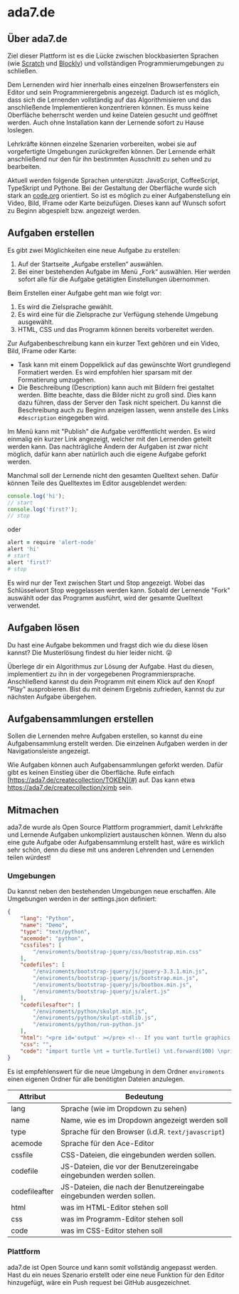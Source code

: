 # ada7.de

## Über ada7.de

Ziel dieser Plattform ist es die Lücke zwischen blockbasierten Sprachen (wie [Scratch](https://scratch.mit.edu/) und [Blockly](https://blockly-demo.appspot.com/static/demos/index.html)) und vollständigen Programmierumgebungen zu schließen. 

Dem Lernenden wird hier innerhalb eines einzelnen Browserfensters ein Editor und sein Programmierergebnis angezeigt. Dadurch ist es möglich, dass sich die Lernenden vollständig auf das Algorithmisieren und das anschließende Implementieren konzentrieren können. Es muss keine Oberfläche beherrscht werden und keine Dateien gesucht und geöffnet werden. Auch ohne Installation kann der Lernende sofort zu Hause loslegen.

Lehrkräfte können einzelne Szenarien vorbereiten, wobei sie auf vorgefertigte Umgebungen zurückgreifen können. Der Lernende erhält anschließend nur den für ihn bestimmten Ausschnitt zu sehen und zu bearbeiten.

Aktuell werden folgende Sprachen unterstützt: JavaScript, CoffeeScript, TypeSkript und Pythone. Bei der Gestaltung der Oberfläche wurde sich stark an [code.org](https://studio.code.org/hoc/1) orientiert. So ist es möglich zu einer Aufgabenstellung ein Video, Bild, IFrame oder Karte beizufügen. Dieses kann auf Wunsch sofort zu Beginn abgespielt bzw. angezeigt werden.

## Aufgaben erstellen

Es gibt zwei Möglichkeiten eine neue Aufgabe zu erstellen:

1. Auf der Startseite „Aufgabe erstellen“ auswählen.
2. Bei einer bestehenden Aufgabe im Menü „Fork“ auswählen. Hier werden sofort alle für die Aufgabe getätigten Einstellungen übernommen.

Beim Erstellen einer Aufgabe geht man wie folgt vor:

1. Es wird die Zielsprache gewählt.
2. Es wird eine für die Zielsprache zur Verfügung stehende Umgebung ausgewählt. 
3. HTML, CSS und das Programm können bereits vorbereitet werden.

Zur Aufgabenbeschreibung kann ein kurzer Text gehören und ein Video, Bild, IFrame oder Karte:

* Task kann mit einem Doppelklick auf das gewünschte Wort grundlegend Formatiert werden. Es wird empfohlen hier sparsam mit der Formatierung umzugehen.
* Die Beschreibung (Description) kann auch mit Bildern frei gestaltet werden. Bitte beachte, dass die Bilder nicht zu groß sind. Dies kann dazu führen, dass der Server den Task nicht speichert. Du kannst die Beschreibung auch zu Beginn anzeigen lassen, wenn anstelle des Links `#description` eingegeben wird.

Im Menü kann mit "Publish" die Aufgabe veröffentlicht werden. Es wird einmalig ein kurzer Link angezeigt, welcher mit den Lernenden geteilt werden kann. Das nachträgliche Ändern der Aufgaben ist zwar nicht möglich, dafür kann aber natürlich auch die eigene Aufgabe geforkt werden.



Manchmal soll der Lernende nicht den gesamten Quelltext sehen. Dafür können Teile des Quelltextes im Editor ausgeblendet werden:

```js
console.log('hi');
// start
console.log('first?');
// stop
```

oder

```coffeescript
alert = require 'alert-node'
alert 'hi'
# start
alert 'first?'
# stop
```

Es wird nur der Text zwischen Start und Stop angezeigt. Wobei das Schlüsselwort Stop weggelassen werden kann. Sobald der Lernende "Fork" auswählt oder das Programm ausführt, wird der gesamte Quelltext verwendet.



## Aufgaben lösen

​Du hast eine Aufgabe bekommen und fragst dich wie du diese lösen kannst? Die Musterlösung findest du hier leider nicht.  :stuck_out_tongue_winking_eye:

Überlege dir ein Algorithmus zur Lösung der Aufgabe. Hast du diesen, implementiert zu ihn in der vorgegebenen Programmiersprache. Anschließend kannst du dein Programm mit einem Klick auf den Knopf "Play" ausprobieren. Bist du mit deinem Ergebnis zufrieden, kannst du zur nächsten Aufgabe übergehen.



## Aufgabensammlungen erstellen

Sollen die Lernenden mehre Aufgaben erstellen, so kannst du eine Aufgabensammlung erstellt werden. Die einzelnen Aufgaben werden in der Navigationsleiste angezeigt.

Wie Aufgaben können auch Aufgabensammlungen geforkt werden. Dafür gibt es keinen Einstieg über die Oberfläche. Rufe einfach [https://ada7.de/createcollection/TOKEN](#) auf. Das kann etwa https://ada7.de/createcollection/xjmb sein.




## Mitmachen

ada7.de wurde als Open Source Plattform programmiert, damit Lehrkräfte und Lernende Aufgaben unkompliziert austauschen können. Wenn du also eine gute Aufgabe oder Aufgabensammlung erstellt hast, wäre es wirklich sehr schön, denn du diese mit uns anderen Lehrenden und Lernenden teilen würdest!

### Umgebungen

Du kannst neben den bestehenden Umgebungen neue erschaffen. Alle Umgebungen werden in der settings.json definiert:

```json
{
	"lang": "Python",
	"name": "Demo",
	"type": "text/python",
	"acemode": "python",
	"cssfiles": [
		"/enviroments/bootstrap-jquery/css/bootstrap.min.css"
	],
	"codefiles": [
		"/enviroments/bootstrap-jquery/js/jquery-3.3.1.min.js",
		"/enviroments/bootstrap-jquery/js/bootstrap.min.js",
		"/enviroments/bootstrap-jquery/js/bootbox.min.js",
		"/enviroments/bootstrap-jquery/js/alert.js"
	],
	"codefilesafter": [
		"/enviroments/python/skulpt.min.js",
		"/enviroments/python/skulpt-stdlib.js",
		"/enviroments/python/run-python.js"
	],
	"html": "<pre id='output' ></pre> <!-- If you want turtle graphics include a canvas --> <div id='mycanvas'></div> ",
	"css": "",
	"code": "import turtle \nt = turtle.Turtle() \nt.forward(100) \nprint 'Hello World'"
}
```

Es ist empfehlenswert für die neue Umgebung in dem Ordner `enviroments` einen eigenen Ordner für alle benötigten Dateien anzulegen.

| Attribut      | Bedeutung                                |
| ------------- | ---------------------------------------- |
| lang          | Sprache (wie im Dropdown zu sehen)       |
| name          | Name, wie es im Dropdown angezeigt werden soll |
| type          | Sprache für den Browser (i.d.R. `text/javascript`) |
| acemode       | Sprache für den Ace-Editor               |
| cssfile       | CSS-Dateien, die eingebunden werden sollen. |
| codefile      | JS-Dateien, die vor der Benutzereingabe eingebunden werden sollen. |
| codefileafter | JS-Dateien, die nach der Benutzereingabe eingebunden werden sollen. |
| html          | was im HTML-Editor stehen soll           |
| css           | was im Programm-Editor stehen soll       |
| code          | was im CSS-Editor stehen soll            |

### Plattform

ada7.de ist Open Source und kann somit vollständig angepasst werden. Hast du ein neues Szenario erstellt oder eine neue Funktion für den Editor hinzugefügt, wäre ein Push request bei GitHub ausgezeichnet.


